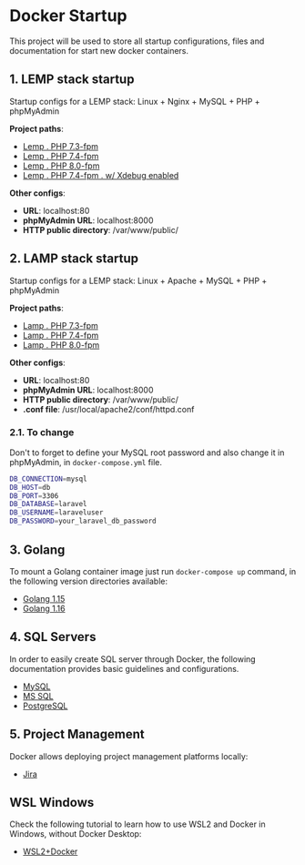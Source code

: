 # Docker Startup
This project will be used to store all startup configurations, files and documentation for start new docker containers.

## 1. LEMP stack startup
Startup configs for a LEMP stack: Linux + Nginx + MySQL + PHP + phpMyAdmin

**Project paths**:
   - [Lemp . PHP 7.3-fpm](/lemp/php7.3-fpm)
   - [Lemp . PHP 7.4-fpm](/lemp/php7.4-fpm)
   - [Lemp . PHP 8.0-fpm](/lemp/php8.0-fpm)
   - [Lemp . PHP 7.4-fpm . w/ Xdebug enabled](/lemp/php7.4-fpm-xdebug)

**Other configs**:
- **URL**: localhost:80
- **phpMyAdmin URL**: localhost:8000
- **HTTP public directory**: /var/www/public/

## 2. LAMP stack startup
Startup configs for a LEMP stack: Linux + Apache + MySQL + PHP + phpMyAdmin

**Project paths**:
   - [Lamp . PHP 7.3-fpm](/lamp/php7.3-fpm)
   - [Lamp . PHP 7.4-fpm](/lamp/php7.4-fpm)
   - [Lamp . PHP 8.0-fpm](/lamp/php8.0-fpm)
   
**Other configs**: 
- **URL**: localhost:80
- **phpMyAdmin URL**: localhost:8000
- **HTTP public directory**: /var/www/public/
- **.conf file**: /usr/local/apache2/conf/httpd.conf

### 2.1. To change
Don't to forget to define your MySQL root password and also change it in phpMyAdmin, in `docker-compose.yml` file.

```bash
DB_CONNECTION=mysql
DB_HOST=db
DB_PORT=3306
DB_DATABASE=laravel
DB_USERNAME=laraveluser
DB_PASSWORD=your_laravel_db_password
```

## 3. Golang

To mount a Golang container image just run ``docker-compose up`` command, in the following version directories available:

- [Golang 1.15](golang/golang1.15)
- [Golang 1.16](golang/golang1.16)

## 4. SQL Servers
In order to easily create SQL server through Docker, the following documentation provides basic guidelines and configurations.

- [MySQL](mysql)
- [MS SQL](mssql)
- [PostgreSQL](postgresql)

## 5. Project Management
Docker allows deploying project management platforms locally:

- [Jira](jira)

## WSL Windows

Check the following tutorial to learn how to use WSL2 and Docker in Windows, without Docker Desktop:

- [WSL2+Docker](WSL.md)
